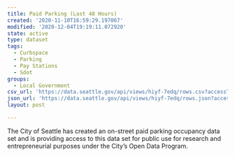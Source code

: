 ```yaml
---
title: Paid Parking (Last 48 Hours)
created: '2020-11-10T16:59:29.197067'
modified: '2020-12-04T19:19:11.072920'
state: active
type: dataset
tags:
  - Curbspace
  - Parking
  - Pay Stations
  - Sdot
groups:
  - Local Government
csv_url: 'https://data.seattle.gov/api/views/hiyf-7edq/rows.csv?accessType=DOWNLOAD'
json_url: 'https://data.seattle.gov/api/views/hiyf-7edq/rows.json?accessType=DOWNLOAD'
layout: post

---
```

The City of Seattle has created an on-street paid parking occupancy data set and is providing access to this data set for public use for research and entrepreneurial purposes under the City’s Open Data Program.
